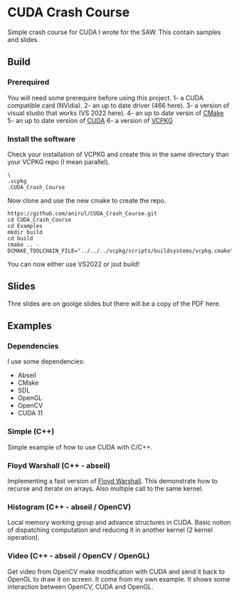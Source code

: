 # CUDA Crash Course

Simple crash course for CUDA I wrote for the SAW. This contain samples and slides.

## Build

### Prerequired

You will need some prerequire before using this project.
1- a CUDA compatible card (NVidia).
2- an up to date driver (466 here).
3- a version of visual studio that works (VS 2022 here).
4- an up to date versin of [CMake](https://cmake.org/download/)
5- an up to date version of [CUDA](https://developer.nvidia.com/cuda-downloads)
6- a version of [VCPKG](https://vcpkg.io/)

### Install the software

Check your installation of VCPKG and create this in the same directory than your VCPKG repo (I mean parallel).

```
\
.vcpkg
.CUDA_Crash_Course
```

Now clone and use the new cmake to create the repo.

```pwrsh
https://github.com/anirul/CUDA_Crash_Course.git
cd CUDA_Crash_Course
cd Examples
mkdir build
cd build
cmake .. -DCMAKE_TOOLCHAIN_FILE="../../../vcpkg/scripts/buildsystems/vcpkg.cmake"
```

You can now either use VS2022 or jsut build!

## Slides

Thre slides are on goolge slides but there will be a copy of the PDF here.

## Examples

### Dependencies

I use some dependencies:
- Abseil
- CMake
- SDL
- OpenGL
- OpenCV
- CUDA 11

### Simple (C++)

Simple example of how to use CUDA with C/C++.

### Floyd Warshall (C++ - abseil)

Implementing a fast version of [Floyd Warshall](http://en.wikipedia.org/wiki/Floyd%E2%80%93Warshall_algorithm). This demonstrate how to recurse and iterate on arrays. Also multiple call to the same kernel.

### Histogram (C++ - abseil / OpenCV)

Local memory working group and advance structures in CUDA. Basic notion of dispatching computation and reducing it in another kernel (2 kernel operation).

### Video (C++ - abseil / OpenCV / OpenGL)

Get video from OpenCV make modification with CUDA and send it back to OpenGL to draw it on screen. It come from my own example. It shows some interaction between OpenCV, CUDA and OpenGL.
